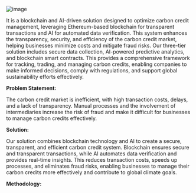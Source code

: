 ![image](https://github.com/user-attachments/assets/00097904-4ef3-4811-8253-6fcf16be3c03)

It is a blockchain and AI-driven solution designed to optimize carbon credit management, leveraging Ethereum-based blockchain for transparent transactions and AI for automated data verification. This system enhances the transparency, security, and efficiency of the carbon credit market, helping businesses minimize costs and mitigate fraud risks.
Our three-tier solution includes secure data collection, AI-powered predictive analytics, and blockchain smart contracts. This provides a comprehensive framework for tracking, trading, and managing carbon credits, enabling companies to make informed decisions, comply with regulations, and support global sustainability efforts effectively.

**Problem Statement:**

The carbon credit market is inefficient, with high transaction costs, delays, and a lack of transparency. Manual processes and the involvement of intermediaries increase the risk of fraud and make it difficult for businesses to manage carbon credits effectively.

**Solution:**

Our solution combines blockchain technology and AI to create a secure, transparent, and efficient carbon credit system. Blockchain ensures secure and transparent transactions, while AI automates data verification and provides real-time insights. This reduces transaction costs, speeds up processes, and eliminates fraud risks, enabling businesses to manage their carbon credits more effectively and contribute to global climate goals.

**Methodology:**







